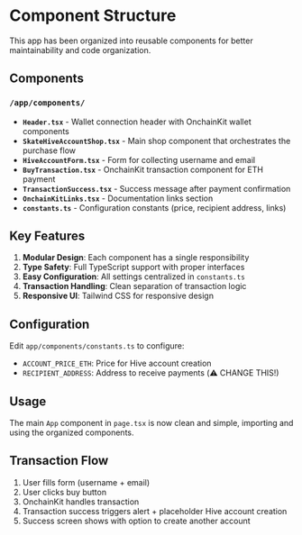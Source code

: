 # Component Structure

This app has been organized into reusable components for better maintainability and code organization.

## Components

### `/app/components/`

- **`Header.tsx`** - Wallet connection header with OnchainKit wallet components
- **`SkateHiveAccountShop.tsx`** - Main shop component that orchestrates the purchase flow
- **`HiveAccountForm.tsx`** - Form for collecting username and email
- **`BuyTransaction.tsx`** - OnchainKit transaction component for ETH payment
- **`TransactionSuccess.tsx`** - Success message after payment confirmation
- **`OnchainKitLinks.tsx`** - Documentation links section
- **`constants.ts`** - Configuration constants (price, recipient address, links)

## Key Features

1. **Modular Design**: Each component has a single responsibility
2. **Type Safety**: Full TypeScript support with proper interfaces
3. **Easy Configuration**: All settings centralized in `constants.ts`
4. **Transaction Handling**: Clean separation of transaction logic
5. **Responsive UI**: Tailwind CSS for responsive design

## Configuration

Edit `app/components/constants.ts` to configure:

- `ACCOUNT_PRICE_ETH`: Price for Hive account creation
- `RECIPIENT_ADDRESS`: Address to receive payments (⚠️ CHANGE THIS!)

## Usage

The main `App` component in `page.tsx` is now clean and simple, importing and using the organized components.

## Transaction Flow

1. User fills form (username + email)
2. User clicks buy button
3. OnchainKit handles transaction
4. Transaction success triggers alert + placeholder Hive account creation
5. Success screen shows with option to create another account
